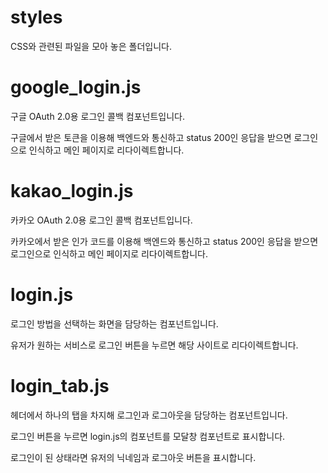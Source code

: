 # styles
CSS와 관련된 파일을 모아 놓은 폴더입니다.
# google_login.js
구글 OAuth 2.0용 로그인 콜백 컴포넌트입니다.

구글에서 받은 토큰을 이용해 백엔드와 통신하고 status 200인 응답을 받으면 로그인으로 인식하고 메인 페이지로 리다이렉트합니다.
# kakao_login.js
카카오 OAuth 2.0용 로그인 콜백 컴포넌트입니다.

카카오에서 받은 인가 코드를 이용해 백엔드와 통신하고 status 200인 응답을 받으면 로그인으로 인식하고 메인 페이지로 리다이렉트합니다.
# login.js
로그인 방법을 선택하는 화면을 담당하는 컴포넌트입니다.

유저가 원하는 서비스로 로그인 버튼을 누르면 해당 사이트로 리다이렉트합니다.
# login_tab.js
헤더에서 하나의 탭을 차지해 로그인과 로그아웃을 담당하는 컴포넌트입니다.

로그인 버튼을 누르면 login.js의 컴포넌트를 모달창 컴포넌트로 표시합니다.

로그인이 된 상태라면 유저의 닉네임과 로그아웃 버튼을 표시합니다.
